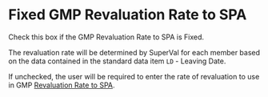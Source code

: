 # Fixed GMP Revaluation Rate to SPA

Check this box if the GMP Revaluation Rate to SPA is Fixed.

The revaluation rate will be determined by SuperVal for each member
based on the data contained in the standard data item `LD` - Leaving
Date.

If unchecked, the user will be required to enter the rate of revaluation
to use in GMP [Revaluation Rate to SPA](pensioners_basis+gmprev1.md).
